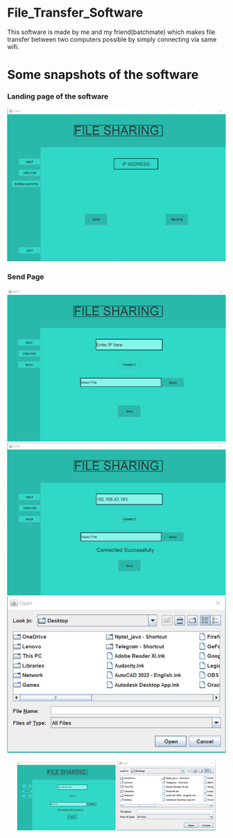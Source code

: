 # File_Transfer_Software
 This software is made by me and my friend(batchmate) which makes file transfer between two computers possible by simply connecting via same wifi. 

# Some snapshots of the software

### Landing page of the software
![mainFrame.png](Software_Snapshots/mainFrame.png)

### Send Page
![sendFrame.png](/Software_Snapshots/sendFrame.png)
![](/Software_Snapshots/connectedSuccessfully.png) ![fileChooser.png](/Software_Snapshots/fileChooser.png) 

<p align="center">
  <img src="/Software_Snapshots/connectedSuccessfully.png" alt="connectedSuccessfully.png" width="45%">
  <img src="/Software_Snapshots/fileChooser.png" alt="Image 2" width="45%">
</p>
